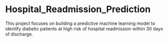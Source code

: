 # Hospital_Readmission_Prediction
This project focuses on building a predictive machine learning model to identify diabetic patients at high risk of hospital readmission within 30 days of discharge.
